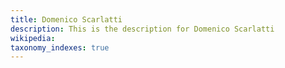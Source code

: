 ```yaml
---
title: Domenico Scarlatti
description: This is the description for Domenico Scarlatti
wikipedia: 
taxonomy_indexes: true
---
```

